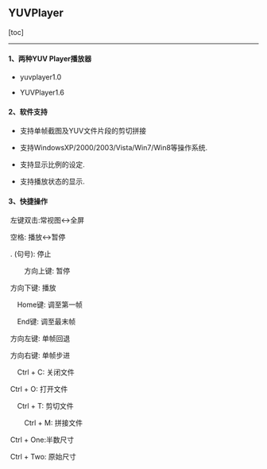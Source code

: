 ##  YUVPlayer

[toc]

---



#### 1、两种YUV Player播放器

- yuvplayer1.0

- YUVPlayer1.6

#### 2、软件支持

- 支持单帧截图及YUV文件片段的剪切拼接


- 支持WindowsXP/2000/2003/Vista/Win7/Win8等操作系统.


- 支持显示比例的设定.


- 支持播放状态的显示.


#### 3、快捷操作

​                    左键双击:常视图<->全屏                        

​    			    空格: 播放<->暂停                          

​                    . (句号): 停止

              方向上键: 暂停                               

​                    方向下键: 播放                            

                 Home键: 调至第一帧

                 End键: 调至最末帧                       

​                    方向左键: 单帧回退                        

​                    方向右键: 单帧步进

                 Ctrl + C: 关闭文件                       

​                    Ctrl + O: 打开文件                        

                 Ctrl + T: 剪切文件

              Ctrl + M: 拼接文件                           

​                    Ctrl + One:半数尺寸                     

​                    Ctrl + Two: 原始尺寸
